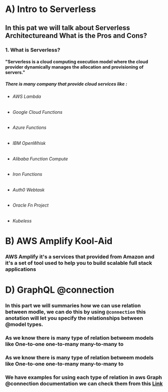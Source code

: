 # A) Intro to Serverless

## In this pat we will talk about Serverless Architectureand  What is the  Pros and Cons?

### 1.  What is Serverless? 

#### "Serverless is a cloud computing execution model where the cloud provider dynamically manages the allocation and provisioning of servers."

##### There is many company that provide cloud services like :

* ###### AWS Lambda

* ###### Google Cloud Functions

* ###### Azure Functions

* ###### IBM OpenWhisk

* ###### Alibaba Function Compute

* ###### Iron Functions

* ###### Auth0 Webtask

* ###### Oracle Fn Project

* ###### Kubeless

# B) AWS Amplify Kool-Aid

### AWS Amplify  it's a services that provided from Amazon  and it's a set of tool  used to help you to build scalable full stack applications 

# D) GraphQL @connection 

### In this part we will summaries how we can use relation between  modle, we can do this by using `@connection` this anotation will let you specify the relationships between @model types.

### As we know there is many type of relation betweem models like One-to-one  one-to-many  many-to-many  to 
### As we know there is many type of relation betweem models like One-to-one  one-to-many  many-to-many  to 

### We have examples for using each type of relation in aws Graph @connection documentation we can check them from this [Link](https://docs.amplify.aws/cli/graphql-transformer/connection#has-one)